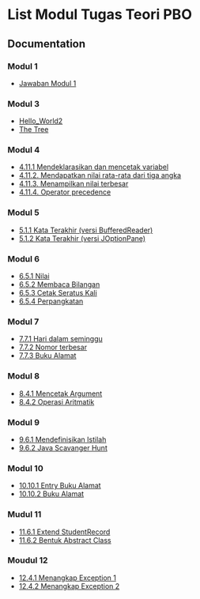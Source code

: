 
# List Modul Tugas Teori PBO



## Documentation
### Modul 1
* [Jawaban Modul 1](https://github.com/Koncek123/Tugas-PBO/blob/main/Teori/Jawaban%20Modul%201.txt) 

### Modul 3

* [Hello_World2](https://github.com/Koncek123/Tugas-PBO/tree/main/Praktek/PBO_2101092001/src/pbo_2101092001)
* [The Tree](https://github.com/Koncek123/Tugas-PBO/tree/main/Praktek/PBO_2101092001/src/fajar_12092022)

### Modul 4
* [4.11.1 Mendeklarasikan dan mencetak variabel]()
* [4.11.2. Mendapatkan nilai rata-rata dari tiga angka]()
* [4.11.3. Menampilkan nilai terbesar]()
* [4.11.4. Operator precedence]()

### Modul 5
* [5.1.1 Kata Terakhir (versi BufferedReader)]()
* [5.1.2 Kata Terakhir (versi JOptionPane)]()

### Modul 6
* [6.5.1 Nilai]()
* [6.5.2 Membaca Bilangan]()
* [6.5.3 Cetak Seratus Kali ]()
* [6.5.4 Perpangkatan]()

### Modul 7
* [7.7.1 Hari dalam seminggu]()
* [7.7.2 Nomor terbesar]()
* [7.7.3 Buku Alamat]()

### Modul 8
* [8.4.1   Mencetak Argument]()
* [8.4.2   Operasi Aritmatik]()

### Modul 9
* [9.6.1  Mendefinisikan Istilah]()
* [9.6.2  Java Scavanger Hunt]()

### Modul 10
* [10.10.1 Entry Buku Alamat]()
* [10.10.2 Buku Alamat]()

### Mudul 11
* [11.6.1   Extend StudentRecord]()
* [11.6.2   Bentuk Abstract Class]()

### Moudul 12
* [12.4.1  Menangkap Exception 1]()
* [12.4.2  Menangkap Exception 2]()